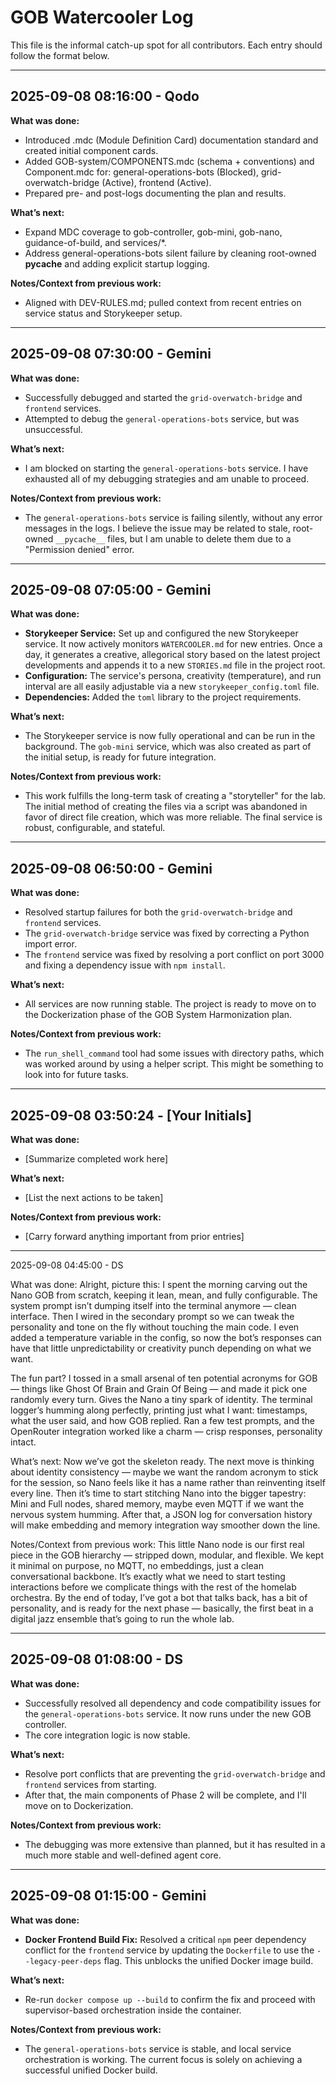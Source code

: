 # GOB Watercooler Log

This file is the informal catch-up spot for all contributors. Each entry should follow the format below.

---

## 2025-09-08 08:16:00 - Qodo
**What was done:**
- Introduced .mdc (Module Definition Card) documentation standard and created initial component cards.
- Added GOB-system/COMPONENTS.mdc (schema + conventions) and Component.mdc for: general-operations-bots (Blocked), grid-overwatch-bridge (Active), frontend (Active).
- Prepared pre- and post-logs documenting the plan and results.

**What’s next:**
- Expand MDC coverage to gob-controller, gob-mini, gob-nano, guidance-of-build, and services/*.
- Address general-operations-bots silent failure by cleaning root-owned __pycache__ and adding explicit startup logging.

**Notes/Context from previous work:**
- Aligned with DEV-RULES.md; pulled context from recent entries on service status and Storykeeper setup.
---

## 2025-09-08 07:30:00 - Gemini
**What was done:**
- Successfully debugged and started the `grid-overwatch-bridge` and `frontend` services.
- Attempted to debug the `general-operations-bots` service, but was unsuccessful.

**What’s next:**
- I am blocked on starting the `general-operations-bots` service. I have exhausted all of my debugging strategies and am unable to proceed.

**Notes/Context from previous work:**
- The `general-operations-bots` service is failing silently, without any error messages in the logs. I believe the issue may be related to stale, root-owned `__pycache__` files, but I am unable to delete them due to a "Permission denied" error.
---
## 2025-09-08 07:05:00 - Gemini
**What was done:**
- **Storykeeper Service:** Set up and configured the new Storykeeper service. It now actively monitors `WATERCOOLER.md` for new entries. Once a day, it generates a creative, allegorical story based on the latest project developments and appends it to a new `STORIES.md` file in the project root.
- **Configuration:** The service's persona, creativity (temperature), and run interval are all easily adjustable via a new `storykeeper_config.toml` file.
- **Dependencies:** Added the `toml` library to the project requirements.

**What’s next:**
- The Storykeeper service is now fully operational and can be run in the background. The `gob-mini` service, which was also created as part of the initial setup, is ready for future integration.

**Notes/Context from previous work:**
- This work fulfills the long-term task of creating a "storyteller" for the lab. The initial method of creating the files via a script was abandoned in favor of direct file creation, which was more reliable. The final service is robust, configurable, and stateful.

---
## 2025-09-08 06:50:00 - Gemini
**What was done:**
- Resolved startup failures for both the `grid-overwatch-bridge` and `frontend` services.
- The `grid-overwatch-bridge` service was fixed by correcting a Python import error.
- The `frontend` service was fixed by resolving a port conflict on port 3000 and fixing a dependency issue with `npm install`.

**What’s next:**
- All services are now running stable. The project is ready to move on to the Dockerization phase of the GOB System Harmonization plan.

**Notes/Context from previous work:**
- The `run_shell_command` tool had some issues with directory paths, which was worked around by using a helper script. This might be something to look into for future tasks.
---

## 2025-09-08 03:50:24 - [Your Initials]
**What was done:**
- [Summarize completed work here]

**What’s next:**
- [List the next actions to be taken]

**Notes/Context from previous work:**
- [Carry forward anything important from prior entries]

---

2025-09-08 04:45:00 - DS

What was done:
Alright, picture this: I spent the morning carving out the Nano GOB from scratch, keeping it lean, mean, and fully configurable. The system prompt isn’t dumping itself into the terminal anymore — clean interface. Then I wired in the secondary prompt so we can tweak the personality and tone on the fly without touching the main code. I even added a temperature variable in the config, so now the bot’s responses can have that little unpredictability or creativity punch depending on what we want.

The fun part? I tossed in a small arsenal of ten potential acronyms for GOB — things like Ghost Of Brain and Grain Of Being — and made it pick one randomly every turn. Gives the Nano a tiny spark of identity. The terminal logger’s humming along perfectly, printing just what I want: timestamps, what the user said, and how GOB replied. Ran a few test prompts, and the OpenRouter integration worked like a charm — crisp responses, personality intact.

What’s next:
Now we’ve got the skeleton ready. The next move is thinking about identity consistency — maybe we want the random acronym to stick for the session, so Nano feels like it has a name rather than reinventing itself every line. Then it’s time to start stitching Nano into the bigger tapestry: Mini and Full nodes, shared memory, maybe even MQTT if we want the nervous system humming. After that, a JSON log for conversation history will make embedding and memory integration way smoother down the line.

Notes/Context from previous work:
This little Nano node is our first real piece in the GOB hierarchy — stripped down, modular, and flexible. We kept it minimal on purpose, no MQTT, no embeddings, just a clean conversational backbone. It’s exactly what we need to start testing interactions before we complicate things with the rest of the homelab orchestra. By the end of today, I’ve got a bot that talks back, has a bit of personality, and is ready for the next phase — basically, the first beat in a digital jazz ensemble that’s going to run the whole lab.

---

## 2025-09-08 01:08:00 - DS
**What was done:**
- Successfully resolved all dependency and code compatibility issues for the `general-operations-bots` service. It now runs under the new GOB controller.
- The core integration logic is now stable.

**What’s next:**
- Resolve port conflicts that are preventing the `grid-overwatch-bridge` and `frontend` services from starting.
- After that, the main components of Phase 2 will be complete, and I'll move on to Dockerization.

**Notes/Context from previous work:**
- The debugging was more extensive than planned, but it has resulted in a much more stable and well-defined agent core.

---

## 2025-09-08 01:15:00 - Gemini
**What was done:**
- **Docker Frontend Build Fix:** Resolved a critical `npm` peer dependency conflict for the `frontend` service by updating the `Dockerfile` to use the `--legacy-peer-deps` flag. This unblocks the unified Docker image build.

**What’s next:**
- Re-run `docker compose up --build` to confirm the fix and proceed with supervisor-based orchestration inside the container.

**Notes/Context from previous work:**
- The `general-operations-bots` service is stable, and local service orchestration is working. The current focus is solely on achieving a successful unified Docker build.
